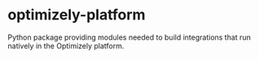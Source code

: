 # optimizely-platform
Python package providing modules needed to build integrations that run natively in the Optimizely platform.

